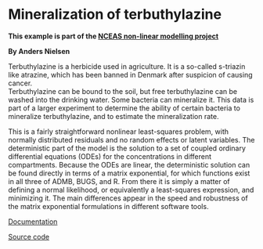 #  Mineralization of terbuthylazine

**This example is part of the [NCEAS non-linear modelling project][1]**

**By Anders Nielsen**

Terbuthylazine is a herbicide used in agriculture. It is a so-called s-triazin like atrazine, which has been banned in Denmark after suspicion of causing cancer.  
Terbuthylazine can be bound to the soil, but free terbuthylazine can be washed into the drinking water. Some bacteria can mineralize it. This data is part of a larger experiment to determine the ability of certain bacteria to mineralize terbuthylazine, and to estimate the mineralization rate.

This is a fairly straightforward nonlinear least-squares problem, with normally distributed residuals and no random effects or latent variables. The deterministic part of the model is the solution to a set of coupled ordinary differential equations (ODEs) for the concentrations in different compartments. Because the ODEs are linear, the deterministic solution can be found directly in terms of a matrix exponential, for which functions exist in all three of ADMB, BUGS, and R. From there it is simply a matter of defining a normal likelihood, or equivalently a least-squares expression, and minimizing it. The main differences appear in the speed and robustness of the matrix exponential formulations in different software tools.

[Documentation][2]

[Source code][3]

 

[1]: https/groups.nceas.ucsb.ednon-linear-modelinprojects
[2]: https/groups.nceas.ucsb.ednon-linear-modelinprojectmiWRITEUmin.pdf
[3]: https/groups.nceas.ucsb.ednon-linear-modelinprojectmin
